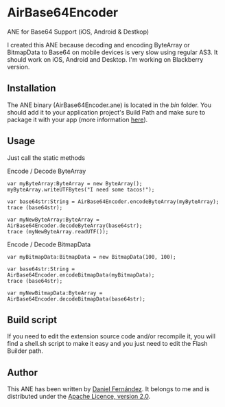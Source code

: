 AirBase64Encoder
=============

ANE for Base64 Support (iOS, Android &amp; Destkop)

I created this ANE because decoding and encoding ByteArray or BitmapData to Base64 on mobile devices is very slow using regular AS3. It should work on iOS, Android and Desktop. I'm working on Blackberry version.


Installation
---------

The ANE binary (AirBase64Encoder.ane) is located in the *bin* folder. You should add it to your application project's Build Path and make sure to package it with your app (more information [here](http://help.adobe.com/en_US/air/build/WS597e5dadb9cc1e0253f7d2fc1311b491071-8000.html)).


Usage
---------

Just call the static methods

Encode / Decode ByteArray

    
    var myByteArray:ByteArray = new ByteArray();
    myByteArray.writeUTFBytes("I need some tacos!");
    
    var base64str:String = AirBase64Encoder.encodeByteArray(myByteArray);
    trace (base64str);
    
    var myNewByteArray:ByteArray = AirBase64Encoder.decodeByteArray(base64str);
    trace (myNewByteArray.readUTF());
    	
    
Encode / Decode BitmapData

    
    var myBitmapData:BitmapData = new BitmapData(100, 100);
    
    var base64str:String = AirBase64Encoder.encodeBitmapData(myBitmapData);
    trace (base64str);
    
    var myNewBitmapData:ByteArray = AirBase64Encoder.decodeBitmapData(base64str);
    	


Build script
---------

If you need to edit the extension source code and/or recompile it, you will find a shell.sh script to make it easy and you just need to edit the Flash Builder path.


Author
------

This ANE has been written by [Daniel Fernández](http://tangamampilia.net). It belongs to me and is distributed under the [Apache Licence, version 2.0](http://www.apache.org/licenses/LICENSE-2.0).
